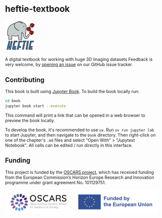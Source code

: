 # heftie-textbook

<img src="book/images/heftie_logo.svg" alt="HEFTIE logo" width="100"/>

A digital textbook for working with huge 3D imaging datasets
Feedback is very welcome, by [opening an issue](https://github.com/HEFTIEProject/heftie-textbook/issues/new) on our GitHub issue tracker.

## Contributing

This book is built using [Jupyter Book](https://next.jupyterbook.org/).
To build the book locally run:

```bash
cd book
jupyter book start --execute
```

This command will print a link that can be opened in a web browser to preview the book locally.

To develop the book, it's recommended to use `uv`.
Run `uv run jupyter lab` to start Jupyter, and then navigate to the `book` directory.
Then right-click on one of the chapter's `.md` files and select "Open With" > "Jupytext Notebook".
All cells can be edited / run directly in this interface.

## Funding

This project is funded by the [OSCARS project](https://oscars-project.eu/), which has received funding from the European Commission’s Horizon Europe Research and Innovation programme under grant agreement No. 101129751.

![OSCARS and EU logos](book/images/OSCARS-logo-EUflag.png)
